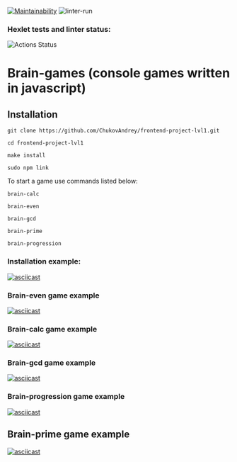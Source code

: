 [![Maintainability](https://api.codeclimate.com/v1/badges/a6582ec1c98f52b57daf/maintainability)](https://codeclimate.com/github/ChukovAndrey/frontend-project-lvl1/maintainability)
![linter-run](https://github.com/ChukovAndrey/frontend-project-lvl1/workflows/linter-run/badge.svg)
### Hexlet tests and linter status:
![Actions Status](/workflows/hexlet-check/badge.svg)

# Brain-games (console games written in javascript)
## Installation
```
git clone https://github.com/ChukovAndrey/frontend-project-lvl1.git
```
```
cd frontend-project-lvl1
```
```
make install
```
```
sudo npm link
```
To start a game use commands listed below:
```
brain-calc
```
```
brain-even
```
```
brain-gcd
```
```
brain-prime
```
```
brain-progression
```
### Installation example:

[![asciicast](https://asciinema.org/a/cRF9BOXKIfjk5FWg4BtvmIxwp.svg)](https://asciinema.org/a/cRF9BOXKIfjk5FWg4BtvmIxwp)
### Brain-even game example
[![asciicast](https://asciinema.org/a/37VThZ1jrdoxTAtyfdWaCFYDA.svg)](https://asciinema.org/a/37VThZ1jrdoxTAtyfdWaCFYDA)

### Brain-calc game example
[![asciicast](https://asciinema.org/a/XAnMfSbiZdmt6NJuIJDCvNUy8.svg)](https://asciinema.org/a/XAnMfSbiZdmt6NJuIJDCvNUy8)

### Brain-gcd game example
[![asciicast](https://asciinema.org/a/thrXlfKjp5jHLSTUxDu8tpNZp.svg)](https://asciinema.org/a/thrXlfKjp5jHLSTUxDu8tpNZp)

### Brain-progression game example
[![asciicast](https://asciinema.org/a/3ziPHoecxC3ZqrzVAqNqdFu2K.svg)](https://asciinema.org/a/3ziPHoecxC3ZqrzVAqNqdFu2K)

## Brain-prime game example
[![asciicast](https://asciinema.org/a/PqQI3B9A19nHLgUc3O0Nwgpgm.svg)](https://asciinema.org/a/PqQI3B9A19nHLgUc3O0Nwgpgm)